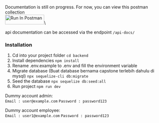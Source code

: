 Documentation is still on progress. For now, you can view this postman collection\
[<img src="https://run.pstmn.io/button.svg" alt="Run In Postman" style="width: 128px; height: 32px;">](https://app.getpostman.com/run-collection/27863176-030d402d-a92c-4648-a1ca-0f464821e839?action=collection%2Ffork&source=rip_markdown&collection-url=entityId%3D27863176-030d402d-a92c-4648-a1ca-0f464821e839%26entityType%3Dcollection%26workspaceId%3Da6d86821-bb87-4674-85dc-cdd0b2a1536e)\

api documentation can be accessed via the endpoint `/api-docs/`

### Installation

1.  Cd into your project folder
    `cd backend`
2.  Install dependencies
    `npm install`
3.  Rename .env.example to .env and fill the environment variable
4.  Migrate database (Buat database bernama capstone terlebih dahulu di mysql)
    `npx sequelize-cli db:migrate `
5.  Seed the database
    `npx sequelize db:seed:all  `
6.  Run project
    `npm run dev`

Dummy account admin:\
`Email : user@example.com`
`Password : password123`

Dummy account employee:\
`Email : user1@example.com`
`Password : password123`
